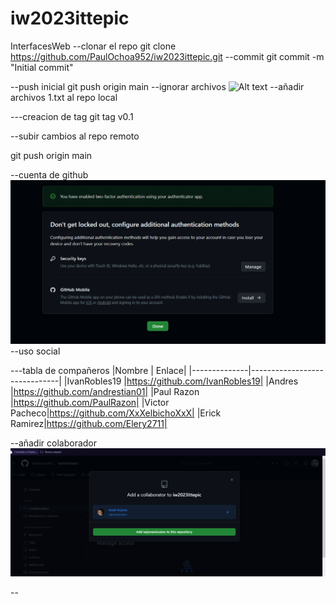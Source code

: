 # iw2023ittepic
InterfacesWeb
--clonar el repo
git clone https://github.com/PaulOchoa952/iw2023ittepic.git
--commit
git commit -m "Initial commit"

--push inicial
git push origin main 
--ignorar archivos
![Alt text](crearcarpeta.PNG)
--añadir archivos 1.txt al repo local

---creacion de tag
git tag v0.1

--subir cambios al repo remoto  

git push origin main  

--cuenta de github  
![Alt text](doubleautenticator.PNG)
--uso social


---tabla de compañeros
|Nombre | Enlace|
|--------------|------------------------------|
|IvanRobles19  |https://github.com/IvanRobles19|
|Andres        |https://github.com/andrestian01|
|Paul Razon    |https://github.com/PaulRazon|
|Victor Pacheco|https://github.com/XxXelbichoXxX|
|Erick Ramirez|https://github.com/Elery2711|
            
--añadir colaborador
![Alt text](colaborador.png)

--